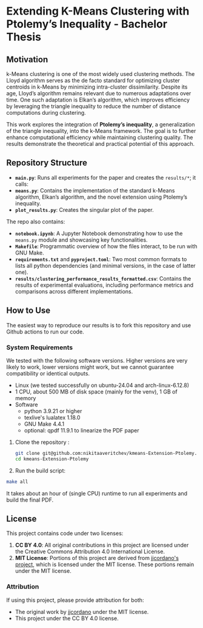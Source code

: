 # Extending K-Means Clustering with Ptolemy’s Inequality - Bachelor Thesis

## Motivation

k-Means clustering is one of the most widely used clustering methods. The Lloyd algorithm serves as the de facto standard for optimizing cluster centroids in k-Means by minimizing intra-cluster dissimilarity. Despite its age, Lloyd’s algorithm remains relevant due to numerous adaptations over time. One such adaptation is Elkan’s algorithm, which improves efficiency by leveraging the triangle inequality to reduce the number of distance computations during clustering.

This work explores the integration of **Ptolemy’s inequality**, a generalization of the triangle inequality, into the k-Means framework. The goal is to further enhance computational efficiency while maintaining clustering quality. The results demonstrate the theoretical and practical potential of this approach.

## Repository Structure

- **`main.py`**: Runs all experiments for the paper and creates the `results/*`; it calls:
- **`means.py`**: Contains the implementation of the standard k-Means algorithm, Elkan’s algorithm, and the novel extension using Ptolemy’s inequality.
- **`plot_results.py`**: Creates the singular plot of the paper.

The repo also contains:
- **`notebook.ipynb`**: A Jupyter Notebook demonstrating how to use the `means.py` module and showcasing key functionalities.
- **`Makefile`**: Programmatic overview of how the files interact, to be run with GNU Make.
- **`requirements.txt`** and **`pyproject.toml`**: Two most common formats to lists all python dependencies (and minimal versions, in the case of latter one).
- **`results/clustering_performance_results_formatted.csv`**: Contains the results of experimental evaluations, including performance metrics and comparisons across different implementations.

## How to Use
The easiest way to reproduce our results is to fork this repository and use Github actions to run our code.

### System Requirements
We tested with the following software versions. Higher versions are very likely to work, lower versions might work, but we cannot guarantee compatibility or identical outputs.

- Linux (we tested successfully on ubuntu-24.04 and arch-linux-6.12.8)
- 1 CPU, about 500 MB of disk space (mainly for the venv), 1 GB of memory
- Software
  - python 3.9.21 or higher
  - texlive's lualatex 1.18.0
  - GNU Make 4.4.1
  - optional: qpdf 11.9.1 to linearize the PDF paper

1. Clone the repository :
   ```bash
   git clone git@github.com:nikitaaveritchev/kmeans-Extension-Ptolemy.git
   cd kmeans-Extension-Ptolemy
   ```

2. Run the build script:
  ```bash
  make all
  ```
  It takes about an hour of (single CPU) runtime to run all experiments and build the final PDF.


## License

This project contains code under two licenses:

1. **CC BY 4.0**: All original contributions in this project are licensed under the Creative Commons Attribution 4.0 International License.
2. **MIT License**: Portions of this project are derived from [jjcordano's project](https://github.com/jjcordano/elkans_kmeans), which is licensed under the MIT license. These portions remain under the MIT license.

### Attribution
If using this project, please provide attribution for both:
- The original work by [jjcordano](https://github.com/jjcordano/elkans_kmeans) under the MIT license.
- This project under the CC BY 4.0 license.
